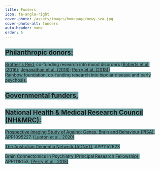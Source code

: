 ```yaml
---
title: Funders
icon: fa-angle-right
cover-photo: /assets/images/homepage/newy-sea.jpg 
cover-photo-alt: funders
auto-header: none
order: 5
---
```



## <span style="background-color:#669999;">Philanthropic donors:</span>
<span style="background-color:#669999;">[Brother's Reid](https://brothersreid.com/), co-funding research into mood disorders ([Roberts et al. (2016)](https://www.nature.com/articles/mp2016216);
[Jeganathan et al. (2018)](https://www.sciencedirect.com/science/article/pii/S2213158218301025);
[Perry et al. (2018)](https://www.nature.com/articles/s41380-018-0267-2)) </span>
\
<span style="background-color:#669999;">Rainbow foundation, co-funding research into bipolar disease and early psychosis. </span>

## <span style="background-color:#669999;">Governmental funders, </span>
## <span style="background-color:#669999;">National Health & Medical Research Council (NH&MRC):</span>

<span style="background-color:#669999;">[Prospective Imaging Study of Ageing: Genes, Brain and Behaviour (PISA)](https://www.qimrberghofer.edu.au/study/prospective-imaging-study-of-ageing), APP1095227,
[(Lupton et al., 2020)](https://www.medrxiv.org/content/10.1101/2020.05.04.20091140v2)</span>

<span style="background-color:#669999;">[The Australian Dementia Network (ADNeT)](https://www.australiandementianetwork.org.au/), APP1152623 </span>

<span style="background-color:#669999;">Brain Connectomics in Psychiatry (Principal Research Fellowship), APP1118153, [(Perry et al., 2018)](https://www.nature.com/articles/s41380-018-0267-2)</span>

